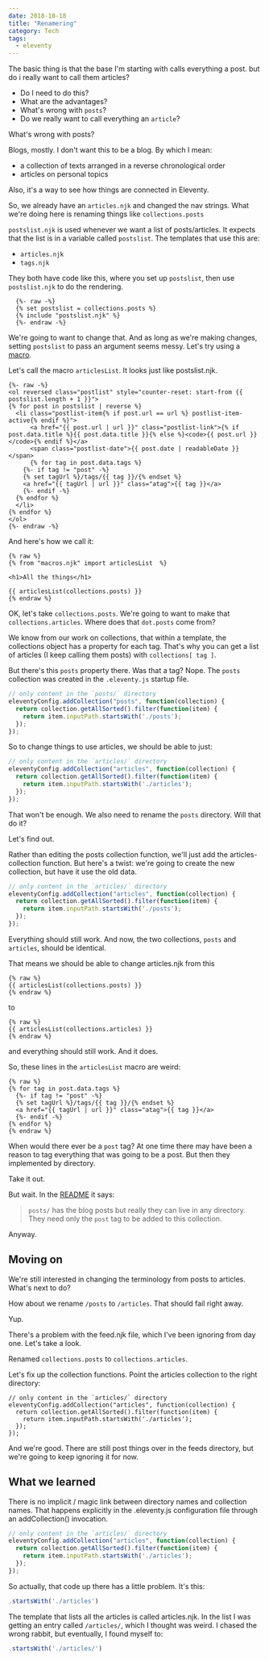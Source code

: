 ```yaml
---
date: 2018-10-18
title: "Renamering"
category: Tech
tags:
  - eleventy
---
```


The basic thing is that the base
I'm starting with calls everything
a post. but do i really want to
call them articles?

* Do I need to do this?
* What are the advantages?
* What's wrong with `posts`?
* Do we really want to call everything an `article`?

What's wrong with posts?

Blogs, mostly. I don't want this to be a blog. By which I mean:
  - a collection of texts arranged in a reverse chronological order
  - articles on personal topics

Also, it's a way to see how things are connected in Eleventy.

So, we already have an `articles.njk` and changed the nav strings. What we're doing here is renaming things like `collections.posts`

`postslist.njk` is used whenever we want a list of posts/articles.
It expects that the list is in a variable called `postslist`.
The templates that use this are:

- `articles.njk`
- `tags.njk`

They both have code like this, where you set up `postslist`, then use `postslist.njk` to do the rendering.

``` liquid
  {%- raw -%}
  {% set postslist = collections.posts %}
  {% include "postslist.njk" %}
  {%- endraw -%}
```

We're going to want to change that.
And as long as we're making changes,
setting `postslist` to pass an argument seems messy.
Let's try using a [macro](https://mozilla.github.io/nunjucks/templating.html#macro).


Let's call the macro `articlesList`. It looks just like
postslist.njk.

  ``` liquid
  {%- raw -%}
<ol reversed class="postlist" style="counter-reset: start-from {{ postslist.length + 1 }}">
{% for post in postslist | reverse %}
	<li class="postlist-item{% if post.url == url %} postlist-item-active{% endif %}">
		<a href="{{ post.url | url }}" class="postlist-link">{% if post.data.title %}{{ post.data.title }}{% else %}<code>{{ post.url }}</code>{% endif %}</a>
		<span class="postlist-date">{{ post.date | readableDate }}</span>
		{% for tag in post.data.tags %}
      {%- if tag != "post" -%}
      {% set tagUrl %}/tags/{{ tag }}/{% endset %}
      <a href="{{ tagUrl | url }}" class="atag">{{ tag }}</a>
      {%- endif -%}
    {% endfor %}
	</li>
{% endfor %}
</ol>
  {%- endraw -%}
  ```

And here's how we call it:

``` liquid
{% raw %}
{% from "macros.njk" import articlesList  %}

<h1>All the things</h1>

{{ articlesList(collections.posts) }}
{% endraw %}
```

OK, let's take `collections.posts`. We're going to want to make that `collections.articles`. Where does that `dot.posts` come from?

We know from our work on collections, that within a template, the collections object has a property for each tag. That's why you can get a list of articles  (I keep calling them posts) with `collections[ tag ]`.

But there's this `posts` property there. Was that a tag? Nope. The `posts` collection was created in the `.eleventy.js` startup file.

``` js
// only content in the `posts/` directory
eleventyConfig.addCollection("posts", function(collection) {
  return collection.getAllSorted().filter(function(item) {
    return item.inputPath.startsWith('./posts');
  });
});
```

So to change things to use articles, we should be able to just:

``` js
// only content in the `articles/` directory
eleventyConfig.addCollection("articles", function(collection) {
  return collection.getAllSorted().filter(function(item) {
    return item.inputPath.startsWith('./articles');
  });
});
```

That won't be enough. We also need to rename the `posts` directory. Will that do it?

Let's find out.

Rather than editing the posts collection function, we'll just add the articles-collection function. But here's a twist: we're going to create the new collection, but have it use the old data.

``` js
// only content in the `articles/` directory
eleventyConfig.addCollection("articles", function(collection) {
  return collection.getAllSorted().filter(function(item) {
    return item.inputPath.startsWith('./posts');
  });
});
```

Everything should still work. And now, the two collections, `posts` and `articles`, should be identical.

That means we should be able to change articles.njk from this

``` liquid
{% raw %}
{{ articlesList(collections.posts) }}
{% endraw %}
```

to

``` liquid
{% raw %}
{{ articlesList(collections.articles) }}
{% endraw %}
```

and everything should still work. And it does.

So, these lines in the `articlesList` macro are weird:

``` liquid/2,5
{% raw %}
{% for tag in post.data.tags %}
  {%- if tag != "post" -%}
  {% set tagUrl %}/tags/{{ tag }}/{% endset %}
  <a href="{{ tagUrl | url }}" class="atag">{{ tag }}</a>
  {%- endif -%}
{% endfor %}
{% endraw %}
```

When would there ever be a `post` tag? At one time there may have been a reason to tag everything that was going to be a post. But then they implemented by directory.

Take it out.

But wait. In the [README](https://github.com/11ty/eleventy-base-blog#implementation-notes) it says:

> `posts/` has the blog posts but really they can live in any directory. They need only the `post` tag to be added to this collection.

Anyway.


## Moving on

We're still interested in changing the terminology from posts to articles.
What's next to do?

How about we rename `/posts` to `/articles`.
That should fail right away.

Yup.

There's a problem with the feed.njk file, which I've been ignoring from day one. Let's take a look.

Renamed `collections.posts` to `collections.articles`.

Let's fix up the collection functions. Point the articles collection to the right directory:

``` js/3
// only content in the `articles/` directory
eleventyConfig.addCollection("articles", function(collection) {
  return collection.getAllSorted().filter(function(item) {
    return item.inputPath.startsWith('./articles');
  });
});
```

And we're good. There are still post things over in the feeds directory, but we're going to keep ignoring it for now.

## What we learned

There is no implicit / magic link between directory names
and collection names. That happens explicitly in the .eleventy.js configuration file through an addCollection() invocation.

``` js
// only content in the `articles/` directory
eleventyConfig.addCollection("articles", function(collection) {
  return collection.getAllSorted().filter(function(item) {
    return item.inputPath.startsWith('./articles');
  });
});
```

So actually, that code up there has a little problem.
It's this:


``` js
.startsWith('./articles')
```

The template that lists all the articles is called
articles.njk. In the list I was getting an entry
called `/articles/`, which I thought was weird.
I chased the wrong rabbit, but eventually,
I found myself to:

``` js
.startsWith('./articles/')
```
